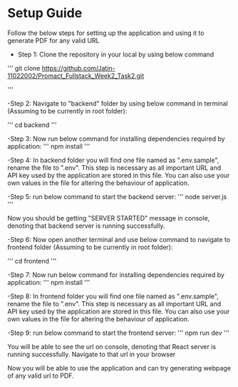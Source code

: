 # Setup Guide

Follow the below steps for setting up the application and using it to generate PDF for any valid URL

* Step 1: Clone the repository in your local by using below command

'''
git clone  https://github.com/Jatin-11022002/Promact_Fullstack_Week2_Task2.git

'''

-Step 2: Navigate to "backend" folder by using below command in terminal (Assuming to be currently in root folder):

'''
cd backend
'''

-Step 3: Now run below command for installing dependencies required by application:
'''
npm install
'''

-Step 4: In backend folder you will find one file named as ".env.sample", rename the file to ".env". This step is necessary as all important URL and API key used by the application are stored in this file. You can also use your own values in the file for altering the behaviour of application.

-Step 5: run below command to start the backend server:
'''
node server.js
'''

Now you should be getting "SERVER STARTED" message in console, denoting that backend server is running successfully.


-Step 6: Now open another terminal and use below command to navigate to frontend folder (Assuming to be currently in root folder):

'''
cd frontend
'''

-Step 7: Now run below command for installing dependencies required by application:
'''
npm install
'''

-Step 8: In frontend folder you will find one file named as ".env.sample", rename the file to ".env". This step is necessary as all important URL and API key used by the application are stored in this file. You can also use your own values in the file for altering the behaviour of application.

-Step 9: run below command to start the frontend server:
'''
npm run dev
'''

You will be able to see the url on console, denoting that React server is running successfully. Navigate to that url in your browser

Now you will be able to use the application and can try generating webpage of any valid url to PDF.
